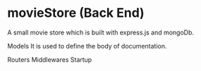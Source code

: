 # movieStore (Back End)
A small movie store which is built with express.js and mongoDb.


Models
It is used to define the body of documentation.

Routers
Middlewares
Startup
